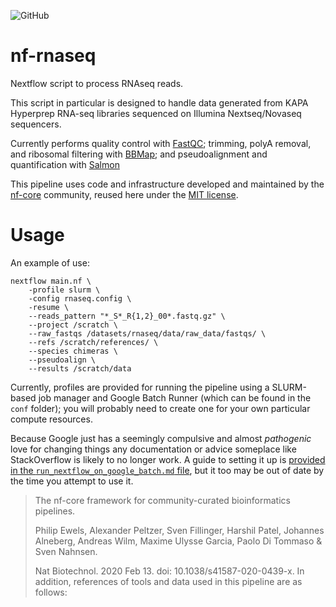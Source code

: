 
![GitHub](https://img.shields.io/github/license/milescsmith/nf-rnaseq)
# nf-rnaseq

Nextflow script to process RNAseq reads.

This script in particular is designed to handle data generated from KAPA
Hyperprep RNA-seq libraries sequenced on Illumina Nextseq/Novaseq sequencers.

Currently performs quality control with [FastQC](https://www.bioinformatics.babraham.ac.uk/projects/fastqc/);
trimming, polyA removal, and ribosomal filtering with [BBMap](https://jgi.doe.gov/data-and-tools/bbtools/bb-tools-user-guide/bbmap-guide/);
and pseudoalignment and quantification with [Salmon](https://combine-lab.github.io/salmon/)

This pipeline uses code and infrastructure developed and maintained by the [nf-core](https://nf-co.re) community, reused here under the [MIT license](https://github.com/nf-core/tools/blob/master/LICENSE).

# Usage

An example of use:
```
nextflow main.nf \
    -profile slurm \
    -config rnaseq.config \
    -resume \
    --reads_pattern "*_S*_R{1,2}_00*.fastq.gz" \
    --project /scratch \
    --raw_fastqs /datasets/rnaseq/data/raw_data/fastqs/ \
    --refs /scratch/references/ \
    --species chimeras \
    --pseudoalign \
    --results /scratch/data
```

Currently, profiles are provided for running the pipeline using a SLURM-based job manager and Google Batch Runner (which can be found in the `conf` folder); you will probably need to create one for your own particular compute resources.

Because Google just has a seemingly compulsive and almost *pathogenic* love for changing things any documentation or advice someplace like StackOverflow is likely to no longer work. A guide to setting it up is [provided in the `run_nextflow_on_google_batch.md` file](run_nextflow_on_google_batch.md), but it too may be out of date by the time you attempt to use it.

> The nf-core framework for community-curated bioinformatics pipelines.
>
> Philip Ewels, Alexander Peltzer, Sven Fillinger, Harshil Patel, Johannes Alneberg, Andreas Wilm, Maxime Ulysse Garcia, Paolo Di Tommaso & Sven Nahnsen.
>
> Nat Biotechnol. 2020 Feb 13. doi: 10.1038/s41587-020-0439-x.
> In addition, references of tools and data used in this pipeline are as follows:

<!-- ![Example](./pipeline_dag.svg) -->
